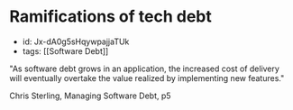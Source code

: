 # Ramifications of tech debt
* id: Jx-dA0g5sHqywpajjaTUk
* tags: [[Software Debt]]

"As software debt grows in an application, the increased cost of delivery will eventually overtake the value realized by implementing new features."

Chris Sterling, Managing Software Debt, p5